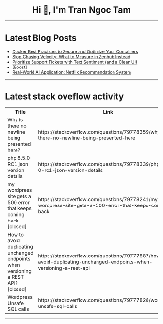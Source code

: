 <h1 align="center">Hi 👋, I'm Tran Ngoc Tam</h1>

---

# Latest Blog Posts 
<!-- BLOG-POST-LIST:START -->
- [Docker Best Practices to Secure and Optimize Your Containers](https://dev.to/protsenko/docker-best-practices-to-secure-and-optimize-your-containers-2e7a)
- [Stop Chasing Velocity: What to Measure in Zenhub Instead](https://dev.to/gsauzande/stop-chasing-velocity-what-to-measure-in-zenhub-instead-1hjf)
- [Prioritize Support Tickets with Text Sentiment &lpar;and a Clean UI&rpar;](https://dev.to/ideradevtools/prioritize-support-tickets-with-text-sentiment-and-a-clean-ui-29mn)
- [[Boost]](https://dev.to/alex_hunter_44f4c9ed6671e/-55de)
- [Real-World AI Application: Netflix Recommendation System](https://dev.to/dksh_71/real-world-ai-application-netflix-recommendation-system-fkg)
<!-- BLOG-POST-LIST:END -->

---

# Latest stack oveflow activity
<table>
  <tr><th>Title</th><th>Link</th></tr>
  <!-- STACKOVERFLOW:START --><tr><td>Why is there no newline being presented here?</td><td>https://stackoverflow.com/questions/79778359/why-is-there-no-newline-being-presented-here</td></tr><tr><td>php 8.5.0 RC1 json version details</td><td>https://stackoverflow.com/questions/79778339/php-8-5-0-rc1-json-version-details</td></tr><tr><td>my wordpress site gets a 500 error that keeps coming back [closed]</td><td>https://stackoverflow.com/questions/79778241/my-wordpress-site-gets-a-500-error-that-keeps-coming-back</td></tr><tr><td>How to avoid duplicating unchanged endpoints when versioning a REST API? [closed]</td><td>https://stackoverflow.com/questions/79777887/how-to-avoid-duplicating-unchanged-endpoints-when-versioning-a-rest-api</td></tr><tr><td>Wordpress Unsafe SQL calls</td><td>https://stackoverflow.com/questions/79777828/wordpress-unsafe-sql-calls</td></tr><!-- STACKOVERFLOW:END -->
</table>

---


